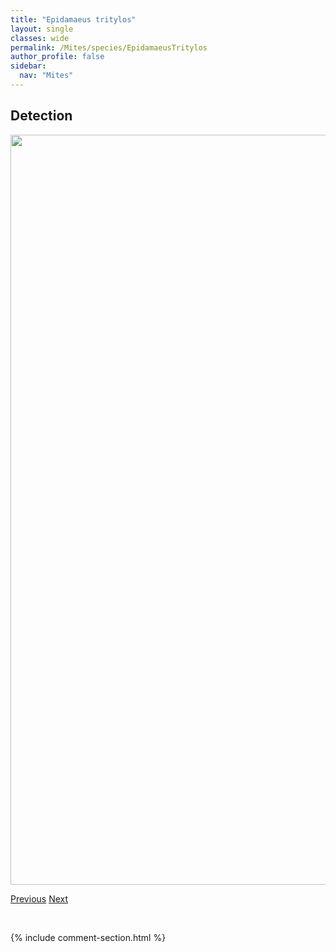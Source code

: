 ```yaml
---
title: "Epidamaeus tritylos"
layout: single
classes: wide
permalink: /Mites/species/EpidamaeusTritylos
author_profile: false
sidebar:
  nav: "Mites"
---
```


<h2>Detection</h2>

<a href="https://drive.google.com/uc?export=view&id=1NYbGFFhq0wS5Wkij7m07tPUdswPs_cyp">
<img src="https://drive.google.com/uc?export=view&id=1NYbGFFhq0wS5Wkij7m07tPUdswPs_cyp" height = "1200" width = "800">
</a>


<a href="/DevelopmentWebsite/Mites/species/EpidamaeusSp9DEW" class="pagination--pager" title="Epidamaeus sp. 9 DEW">Previous</a> <a href="/DevelopmentWebsite/Mites/species/EporibatulaSp1DEW" class="pagination--pager" title="Eporibatula sp. 1 DEW">Next</a>

<p>&nbsp;</p>

{% include comment-section.html %}
